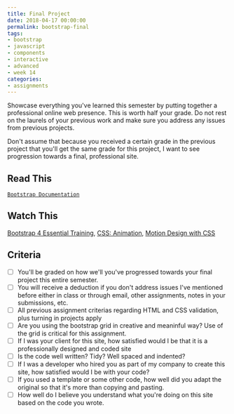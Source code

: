 ```yaml
---
title: Final Project
date: 2018-04-17 00:00:00
permalink: bootstrap-final
tags:
- bootstrap
- javascript
- components
- interactive
- advanced
- week 14
categories:
- assignments
---
```


Showcase everything you've learned this semester by putting together a professional online web presence. This is worth half your grade. Do not rest on the laurels of your previous work and make sure you address any issues from previous projects. 

Don't assume that because you received a certain grade in the previous project that you'll get the same grade for this project, I want to see progression towards a final, professional site.

<!-- more -->

## Read This
[`Bootstrap Documentation`](http://getbootstrap.com)

## Watch This
[Bootstrap 4 Essential Training](https://www.lynda.com/Bootstrap-tutorials/Bootstrap-4-Essential-Training/372545-2.html), [CSS: Animation](https://www.linkedin.com/learning/css-animation), [Motion Design with CSS](https://www.linkedin.com/learning/motion-design-with-css/introduction?u=104)

## Criteria
- [ ] You'll be graded on how we'll you've progressed towards your final project this entire semester.
- [ ] You will receive a deduction if you don't address issues I've mentioned before either in class or through email, other assignments, notes in your submissions, etc.
- [ ] All previous assignment criterias regarding HTML and CSS validation, plus turning in projects apply
- [ ] Are you using the bootstrap grid in creative and meaninful way? Use of the grid is critical for this assignment.
- [ ] If I was your client for this site, how satisfied would I be that it is a professionally designed and coded site
- [ ] Is the code well written? Tidy? Well spaced and indented?
- [ ] If I was a developer who hired you as part of my company to create this site, how satisfied would I be with your code?
- [ ] If you used a template or some other code, how well did you adapt the original so that it's more than copying and pasting.
- [ ] How well do I believe you understand what you're doing on this site based on the code you wrote.